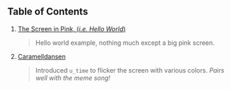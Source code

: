 ## Table of Contents

1.  [The Screen in Pink, (_i.e. Hello World_)](https://learning-shaders-v1.vercel.app/learning-shaders?id=01)
    > Hello world example, nothing much except a big pink screen.
2.  [Caramelldansen](https://learning-shaders-v1.vercel.app/learning-shaders?id=02)
    > Introduced `u_time` to flicker the screen with various colors. _Pairs well with the meme song!_
